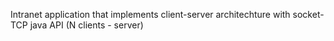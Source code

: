 Intranet application that implements client-server architechture with socket-TCP java API (N clients - server)
